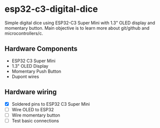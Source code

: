 # esp32-c3-digital-dice
Simple digital dice using ESP32-C3 Super Mini with 1.3" OLED display and momentary button.
Main objective is to learn more about git/github and microcontrollers/c.

## Hardware Components
- ESP32 C3 Super Mini
- 1.3" OLED Display
- Momentary Push Button
- Dupont wires


## Hardware wiring
- [x] Soldered pins to ESP32 C3 Super Mini
- [ ] Wire OLED to ESP32
- [ ] Wire momentary button
- [ ] Test basic connections

